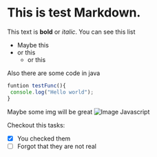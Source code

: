 # This is test Markdown.

This text is **bold** or *italic*.
You can see this list
- Maybe this
- or this
  - or this

Also there are some code in java
```javascript
funtion testFunc(){
 console.log("Hello world");
}
```
Maybe some img will be great 
![Image Javascript](https://upload.wikimedia.org/wikipedia/commons/thumb/9/99/Unofficial_JavaScript_logo_2.svg/1200px-Unofficial_JavaScript_logo_2.svg.png)

Checkout this tasks:
- [x] You checked them
- [ ] Forgot that they are not real